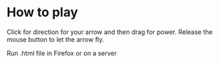 # How to play

Click for direction for your arrow and then drag for power. Release the mouse button to let the arrow fly.

Run .html file in Firefox or on a server
